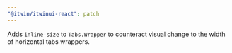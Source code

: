 ```yaml
---
"@itwin/itwinui-react": patch
---
```


Adds `inline-size` to `Tabs.Wrapper` to counteract visual change to the width of horizontal tabs wrappers.
